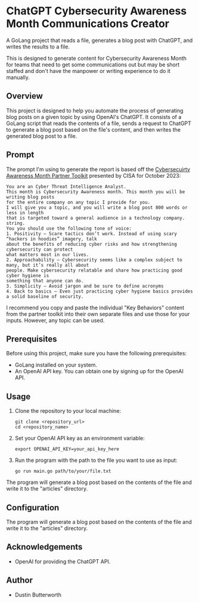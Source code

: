 # ChatGPT Cybersecurity Awareness Month Communications Creator

A GoLang project that reads a file, generates a blog post with ChatGPT, and writes the results to a file.

This is designed to generate content for Cybersecurity Awareness Month for teams 
that need to get some communications out but may be short staffed and don't have 
the manpower or writing experience to do it manually. 

## Overview

This project is designed to help you automate the process of generating blog posts on a given topic by using OpenAI's ChatGPT. It consists of a GoLang script that reads the contents of a file, sends a request to ChatGPT to generate a blog post based on the file's content, and then writes the generated blog post to a file.

## Prompt

The prompt I'm using to generate the report is based off the [Cybersecuirty Awareness Month Partner Toolkit](https://www.cisa.gov/sites/default/files/2023-09/Cybersecurity%20Awareness%20Month%202023%20Toolkit%20Guide%20FINAL_508c.pdf) presented by CISA for October 2023:

```
You are an Cyber Threat Intelligence Analyst.
This month is Cybersecurity Awareness month. This month you will be writing blog posts
for the entire company on any topic I provide for you. 
I will give you a topic, and you will write a blog post 800 words or less in length
that is targeted toward a general audience in a technology company.
string.
You you should use the following tone of voice:
1. Positivity – Scare tactics don’t work. Instead of using scary “hackers in hoodies” imagery, talk
about the benefits of reducing cyber risks and how strengthening cybersecurity can protect
what matters most in our lives.
2. Approachability – Cybersecurity seems like a complex subject to many, but it’s really all about
people. Make cybersecurity relatable and share how practicing good cyber hygiene is
something that anyone can do.
3. Simplicity – Avoid jargon and be sure to define acronyms
4. Back to basics – Even just practicing cyber hygiene basics provides a solid baseline of security. 
```

I recommend you copy and paste the individual "Key Behaviors" content from the 
partner toolkit into their own separate files and use those for your inputs. 
However, any topic can be used.

## Prerequisites

Before using this project, make sure you have the following prerequisites:

- GoLang installed on your system.
- An OpenAI API key. You can obtain one by signing up for the OpenAI API.

## Usage

1. Clone the repository to your local machine:

   ```shell
   git clone <repository_url>
   cd <repository_name>
   ```
2. Set your OpenAI API key as an environment variable:

    ```shell 
    export OPENAI_API_KEY=your_api_key_here
    ```

3. Run the program with the path to the file you want to use as input:

    ```shell 
    go run main.go path/to/your/file.txt
    ```

The program will generate a blog post based on the contents of the file and write it to the "articles" directory.

## Configuration 

The program will generate a blog post based on the contents of the file and write it to the "articles" directory.

## Acknowledgements

* OpenAI for providing the ChatGPT API.

## Author 

* Dustin Butterworth
